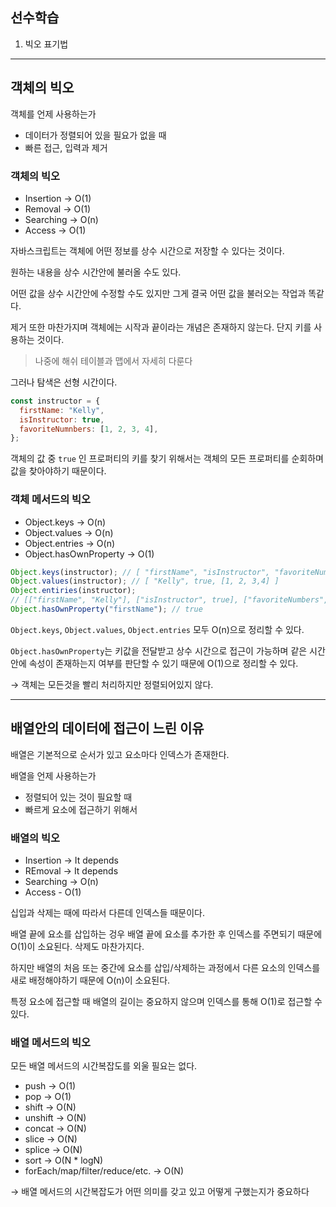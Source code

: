 ## 선수학습

1. 빅오 표기법

---

## 객체의 빅오

객체를 언제 사용하는가

- 데이터가 정렬되어 있을 필요가 없을 때
- 빠른 접근, 입력과 제거

### 객체의 빅오

- Insertion &#8594; O(1)
- Removal &#8594; O(1)
- Searching &#8594; O(n)
- Access &#8594; O(1)

자바스크립트는 객체에 어떤 정보를 상수 시간으로 저장할 수 있다는 것이다.

원하는 내용을 상수 시간안에 불러올 수도 있다.

어떤 값을 상수 시간안에 수정할 수도 있지만 그게 결국 어떤 값을 불러오는 작업과 똑같다.

제거 또한 마찬가지며 객체에는 시작과 끝이라는 개념은 존재하지 않는다. 단지 키를 사용하는 것이다.

> 나중에 해쉬 테이블과 맵에서 자세히 다룬다

그러나 탐색은 선형 시간이다.

```js
const instructor = {
  firstName: "Kelly",
  isInstructor: true,
  favoriteNumnbers: [1, 2, 3, 4],
};
```

객체의 값 중 `true` 인 프로퍼티의 키를 찾기 위해서는 객체의 모든 프로퍼티를 순회하며 값을 찾아야하기 때문이다.

### 객체 메서드의 빅오

- Object.keys &#8594; O(n)
- Object.values &#8594; O(n)
- Object.entries &#8594; O(n)
- Object.hasOwnProperty &#8594; O(1)

```js
Object.keys(instructor); // [ "firstName", "isInstructor", "favoriteNumbers" ]
Object.values(instructor); // [ "Kelly", true, [1, 2, 3,4] ]
Object.entiries(instructor);
// [["firstName", "Kelly"], ["isInstructor", true], ["favoriteNumbers", [1, 2, 3, 4]]]
Object.hasOwnProperty("firstName"); // true
```

`Object.keys`, `Object.values`, `Object.entries` 모두 O(n)으로 정리할 수 있다.

`Object.hasOwnProperty`는 키값을 전달받고 상수 시간으로 접근이 가능하며 같은 시간안에 속성이 존재하는지 여부를 판단할 수 있기 때문에 O(1)으로 정리할 수 있다.

&#8594; 객체는 모든것을 빨리 처리하지만 정렬되어있지 않다.

---

## 배열안의 데이터에 접근이 느린 이유

배열은 기본적으로 순서가 있고 요소마다 인덱스가 존재한다.

배열을 언제 사용하는가

- 정렬되어 있는 것이 필요할 때
- 빠르게 요소에 접근하기 위해서

### 배열의 빅오

- Insertion &#8594; It depends
- REmoval &#8594; It depends
- Searching &#8594; O(n)
- Access - O(1)

십입과 삭제는 때에 따라서 다른데 인덱스들 때문이다.

배열 끝에 요소를 삽입하는 겅우 배열 끝에 요소를 추가한 후 인덱스를 주면되기 때문에 O(1)이 소요된다. 삭제도 마찬가지다.

하지만 배열의 처음 또는 중간에 요소를 삽입/삭제하는 과정에서 다른 요소의 인덱스를 새로 배정해야하기 때문에 O(n)이 소요된다.

특정 요소에 접근할 때 배열의 길이는 중요하지 않으며 인덱스를 통해 O(1)로 접근할 수 있다.

### 배열 메서드의 빅오

모든 배열 메서드의 시간복잡도를 외울 필요는 없다.

- push &#8594; O(1)
- pop &#8594; O(1)
- shift &#8594; O(N)
- unshift &#8594; O(N)
- concat &#8594; O(N)
- slice &#8594; O(N)
- splice &#8594; O(N)
- sort &#8594; O(N \* logN)
- forEach/map/filter/reduce/etc. &#8594; O(N)

&#8594; 배열 메서드의 시간복잡도가 어떤 의미를 갖고 있고 어떻게 구했는지가 중요하다
